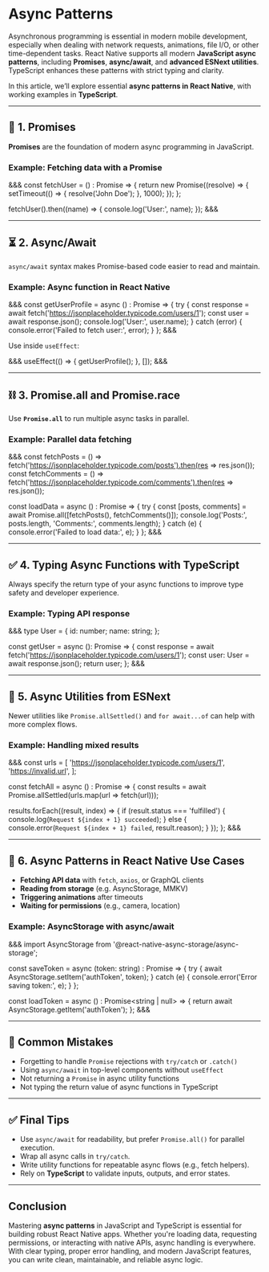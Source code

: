 # Async Patterns

Asynchronous programming is essential in modern mobile development, especially when dealing with network requests, animations, file I/O, or other time-dependent tasks. React Native supports all modern **JavaScript async patterns**, including **Promises**, **async/await**, and **advanced ESNext utilities**. TypeScript enhances these patterns with strict typing and clarity.

In this article, we’ll explore essential **async patterns in React Native**, with working examples in **TypeScript**.

---

## 🔁 1. Promises

**Promises** are the foundation of modern async programming in JavaScript.

### Example: Fetching data with a Promise

&&&
const fetchUser = () : Promise<string> => {
  return new Promise((resolve) => {
    setTimeout(() => {
      resolve('John Doe');
    }, 1000);
  });
};

fetchUser().then((name) => {
  console.log('User:', name);
});
&&&

---

## ⏳ 2. Async/Await

`async/await` syntax makes Promise-based code easier to read and maintain.

### Example: Async function in React Native

&&&
const getUserProfile = async () : Promise<void> => {
  try {
    const response = await fetch('https://jsonplaceholder.typicode.com/users/1');
    const user = await response.json();
    console.log('User:', user.name);
  } catch (error) {
    console.error('Failed to fetch user:', error);
  }
};
&&&

Use inside `useEffect`:

&&&
useEffect(() => {
  getUserProfile();
}, []);
&&&

---

## ⛓️ 3. Promise.all and Promise.race

Use **`Promise.all`** to run multiple async tasks in parallel.

### Example: Parallel data fetching

&&&
const fetchPosts = () => fetch('https://jsonplaceholder.typicode.com/posts').then(res => res.json());
const fetchComments = () => fetch('https://jsonplaceholder.typicode.com/comments').then(res => res.json());

const loadData = async () : Promise<void> => {
  try {
    const [posts, comments] = await Promise.all([fetchPosts(), fetchComments()]);
    console.log('Posts:', posts.length, 'Comments:', comments.length);
  } catch (e) {
    console.error('Failed to load data:', e);
  }
};
&&&

---

## ✅ 4. Typing Async Functions with TypeScript

Always specify the return type of your async functions to improve type safety and developer experience.

### Example: Typing API response

&&&
type User = {
  id: number;
  name: string;
};

const getUser = async (): Promise<User> => {
  const response = await fetch('https://jsonplaceholder.typicode.com/users/1');
  const user: User = await response.json();
  return user;
};
&&&

---

## 🧰 5. Async Utilities from ESNext

Newer utilities like `Promise.allSettled()` and `for await...of` can help with more complex flows.

### Example: Handling mixed results

&&&
const urls = [
  'https://jsonplaceholder.typicode.com/users/1',
  'https://invalid.url',
];

const fetchAll = async () : Promise<void> => {
  const results = await Promise.allSettled(urls.map(url => fetch(url)));

  results.forEach((result, index) => {
    if (result.status === 'fulfilled') {
      console.log(`Request ${index + 1} succeeded`);
    } else {
      console.error(`Request ${index + 1} failed`, result.reason);
    }
  });
};
&&&

---

## 🧵 6. Async Patterns in React Native Use Cases

- **Fetching API data** with `fetch`, `axios`, or GraphQL clients
- **Reading from storage** (e.g. AsyncStorage, MMKV)
- **Triggering animations** after timeouts
- **Waiting for permissions** (e.g., camera, location)

### Example: AsyncStorage with async/await

&&&
import AsyncStorage from '@react-native-async-storage/async-storage';

const saveToken = async (token: string) : Promise<void> => {
  try {
    await AsyncStorage.setItem('authToken', token);
  } catch (e) {
    console.error('Error saving token:', e);
  }
};

const loadToken = async () : Promise<string | null> => {
  return await AsyncStorage.getItem('authToken');
};
&&&

---

## 🚫 Common Mistakes

- Forgetting to handle `Promise` rejections with `try/catch` or `.catch()`
- Using `async/await` in top-level components without `useEffect`
- Not returning a `Promise` in async utility functions
- Not typing the return value of async functions in TypeScript

---

## ✅ Final Tips

- Use `async/await` for readability, but prefer `Promise.all()` for parallel execution.
- Wrap all async calls in `try/catch`.
- Write utility functions for repeatable async flows (e.g., fetch helpers).
- Rely on **TypeScript** to validate inputs, outputs, and error states.

---

## Conclusion

Mastering **async patterns** in JavaScript and TypeScript is essential for building robust React Native apps. Whether you're loading data, requesting permissions, or interacting with native APIs, async handling is everywhere. With clear typing, proper error handling, and modern JavaScript features, you can write clean, maintainable, and reliable async logic.